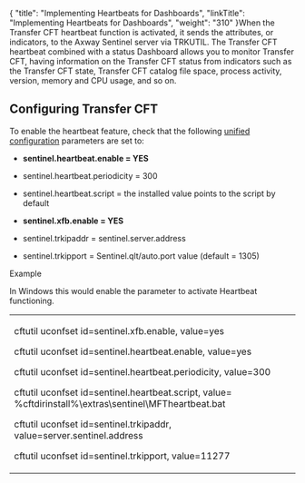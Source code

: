 {
    "title": "Implementing Heartbeats for Dashboards",
    "linkTitle": "Implementing Heartbeats for Dashboards",
    "weight": "310"
}When the Transfer CFT heartbeat function is activated, it sends the attributes, or indicators, to the Axway Sentinel server via TRKUTIL. The Transfer CFT heartbeat combined with a status Dashboard allows you to monitor Transfer CFT, having information on the Transfer CFT status from indicators such as the Transfer CFT state, Transfer CFT catalog file space, process activity, version, memory and CPU usage, and so on.

## Configuring Transfer CFT

To enable the heartbeat feature, check that the following [unified configuration](../../uconf/uconf_parameters) parameters are set to:

-   **sentinel.heartbeat.enable = YES**
-   sentinel.heartbeat.periodicity = 300
-   sentinel.heartbeat.script = the installed value points to the script by default
-   **sentinel.xfb.enable = YES**
-   sentinel.trkipaddr = sentinel.server.address
-   sentinel.trkipport = Sentinel.qlt/auto.port value (default = 1305)  

Example

In Windows this would enable the parameter to activate Heartbeat functioning.

<table data-cellspacing="0">
<tbody>
<tr class="odd" data-mc-conditions="">
<td><p>cftutil uconfset id=sentinel.xfb.enable, value=yes<br />
cftutil uconfset id=sentinel.heartbeat.enable, value=yes<br />
cftutil uconfset id=sentinel.heartbeat.periodicity, value=300<br />
cftutil uconfset id=sentinel.heartbeat.script, value= %cftdirinstall%\extras\sentinel\MFTheartbeat.bat<br />
cftutil uconfset id=sentinel.trkipaddr, value=server.sentinel.address<br />
cftutil uconfset id=sentinel.trkipport, value=11277<br />
</p></td>
</tr>
</tbody>
</table>
